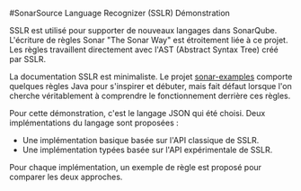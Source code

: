 #SonarSource Language Recognizer (SSLR) Démonstration

SSLR est utilisé pour supporter de nouveaux langages dans SonarQube. L'écriture de règles Sonar "The Sonar Way" est étroitement liée à ce projet. Les règles travaillent directement avec l'AST (Abstract Syntax Tree) créé par SSLR.

La documentation SSLR est minimaliste. Le projet [sonar-examples](https://github.com/SonarSource/sonar-examples/tree/master/plugins/java-custom-rules/src/main/java/org/sonar/samples/java) comporte quelques règles Java pour s'inspirer et débuter, mais fait défaut lorsque l'on cherche véritablement à comprendre le fonctionnement derrière ces règles.

Pour cette démonstration, c'est le langage JSON qui été choisi. Deux implémentations du langage sont proposées :
* Une implémentation basique basée sur l'API classique de SSLR.
* Une implémentation typées basée sur l'API expérimentale de SSLR.

Pour chaque implémentation, un exemple de règle est proposé pour comparer les deux approches.
